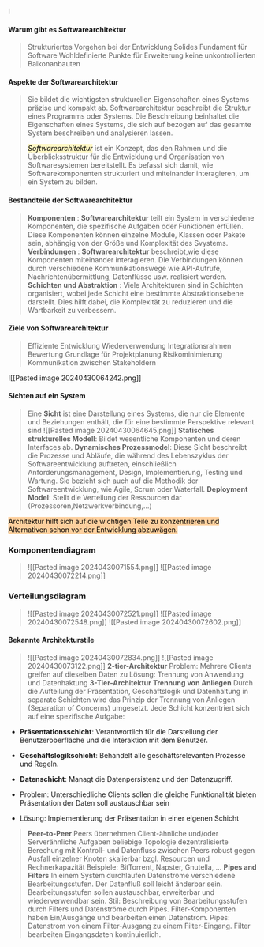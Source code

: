 l
#### **Warum gibt es Softwarearchitektur**
>Strukturiertes Vorgehen bei der Entwicklung
>Solides Fundament für Software
>Wohldefinierte Punkte für Erweiterung
>keine unkontrollierten Balkonanbauten

#### **Aspekte der Softwarearchitektur**
>Sie bildet die wichtigsten strukturellen Eigenschaften eines Systems präzise und kompakt ab.
>Softwarearchitektur beschreibt die Struktur eines Programms oder Systems.
>	Die Beschreibung beinhaltet die Eigenschaften eines Systems, die sich auf bezogen auf das gesamte System beschreiben und analysieren lassen.
>	
>*<mark style="background: #FFF3A3A6;">*Softwarearchitektur** ist ein Konzept, das den Rahmen und die Überblicksstruktur für die Entwicklung und Organisation von Softwaresystemen bereitstellt. Es befasst sich damit, wie Softwarekomponenten strukturiert und miteinander interagieren, um ein System zu bilden.</mark>


#### **Bestandteile der Softwarearchitektur**
>**Komponenten** :
>				**Softwarearchitektur** teilt ein System in verschiedene Komponenten, die spezifische Aufgaben oder Funktionen erfüllen. Diese Komponenten können einzelne Module, Klassen oder Pakete sein, abhängig von der Größe und Komplexität des Svystems.
>**Verbindungen** :
>				**Softwarearchitektur** beschreibt,wie diese Komponenten miteinander interagieren. Die Verbindungen können durch verschiedene Kommunikationswege wie API-Aufrufe, Nachrichtenübermittlung, Datenflüsse usw. realisiert werden.
>**Schichten und Abstraktion** : 
>				Viele Architekturen sind in Schichten organisiert, wobei jede Schicht eine bestimmte Abstraktionsebene darstellt. Dies hilft dabei, die Komplexität zu reduzieren und die Wartbarkeit zu verbessern.

#### **Ziele von Softwarearchitektur**
>Effiziente Entwicklung
>Wiederverwendung
>Integrationsrahmen
>Bewertung
>Grundlage für Projektplanung
>Risikominimierung
>Kommunikation zwischen Stakeholdern


![[Pasted image 20240430064242.png]]


#### **Sichten auf ein System**
>Eine **Sicht** ist eine Darstellung eines Systems, die nur die Elemente und Beziehungen enthält, die für eine bestimmte Perspektive relevant sind
>![[Pasted image 20240430064645.png]]
>**Statisches strukturelles Modell**: Bildet wesentliche Komponenten und deren Interfaces ab.
>**Dynamisches Prozessmodel**: Diese Sicht beschreibt die Prozesse und Abläufe, die während des Lebenszyklus der Softwareentwicklung auftreten, einschließlich Anforderungsmanagement, Design, Implementierung, Testing und Wartung. Sie bezieht sich auch auf die Methodik der Softwareentwicklung, wie Agile, Scrum oder Waterfall.
>**Deployment Model**: Stellt die Verteilung der Ressourcen dar (Prozessoren,Netzwerkverbindung,...)




<mark style="background: #FFB86CA6;">Architektur hilft sich auf die wichtigen Teile zu konzentrieren und Alternativen schon vor der Entwicklung abzuwägen.</mark>


### **Komponentendiagram**
>![[Pasted image 20240430071554.png]]
>![[Pasted image 20240430072214.png]]

### **Verteilungsdiagram**
>![[Pasted image 20240430072521.png]]
>![[Pasted image 20240430072548.png]]
>![[Pasted image 20240430072602.png]]



#### **Bekannte Architekturstile**
>![[Pasted image 20240430072834.png]]
>![[Pasted image 20240430073122.png]]
>**2-tier-Architektur**
>	Problem: Mehrere Clients greifen auf dieselben Daten zu
>	Lösung: Trennung von Anwendung und Datenhaktung
>**3-Tier-Architektur**
>	**Trennung von Anliegen**
Durch die Aufteilung der Präsentation, Geschäftslogik und Datenhaltung in separate Schichten wird das Prinzip der Trennung von Anliegen (Separation of Concerns) umgesetzt. Jede Schicht konzentriert sich auf eine spezifische Aufgabe:
 - **Präsentationsschicht**: Verantwortlich für die Darstellung der Benutzeroberfläche und die Interaktion mit dem Benutzer.
 - **Geschäftslogikschicht**: Behandelt alle geschäftsrelevanten Prozesse und Regeln.
 - **Datenschicht**: Managt die Datenpersistenz und den Datenzugriff.

 - Problem: Unterschiedliche Clients sollen die gleiche Funktionalität bieten Präsentation der Daten soll austauschbar sein 
 - Lösung: Implementierung der Präsentation in einer eigenen Schicht
> **Peer-to-Peer**
> Peers übernehmen Client-ähnliche und/oder Serverähnliche Aufgaben beliebige Topologie dezentralisierte Berechung mit Kontroll- und Datenfluss zwischen Peers robust gegen Ausfall einzelner Knoten skalierbar bzgl. Resourcen und Rechnerkapazität Beispiele: BitTorrent, Napster, Gnutella, …
> **Pipes and Filters**
> In einem System durchlaufen Datenströme verschiedene Bearbeitungsstufen.
> Der Datenfluß soll leicht änderbar sein.
> Bearbeitungsstufen sollen austauschbar, erweiterbar und wiederverwendbar sein.
> Stil: Beschreibung von Bearbeitungsstufen durch Filters und Datenströme durch Pipes.
> 	Filter-Komponenten haben Ein/Ausgänge und bearbeiten einen Datenstrom.
> 	Pipes: Datenstrom von einem Filter-Ausgang zu einem Filter-Eingang.
> 	Filter bearbeiten Eingangsdaten kontinuierlich.